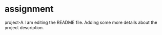# assignment
project-A
I am editing the README file. Adding some more details about the project description.
